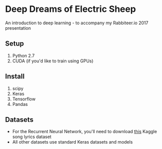 # Deep Dreams of Electric Sheep
An introduction to deep learning - to accompany my Rabbiteer.io 2017 presentation

## Setup

1. Python 2.7 
2. CUDA (if you'd like to train using GPUs)

## Install

1. scipy
2. Keras
3. Tensorflow
4. Pandas

## Datasets

- For the Recurrent Neural Network, you'll need to download [this](https://www.kaggle.com/mousehead/songlyrics) Kaggle song lyrics dataset
- All other datasets use standard Keras datasets and models
